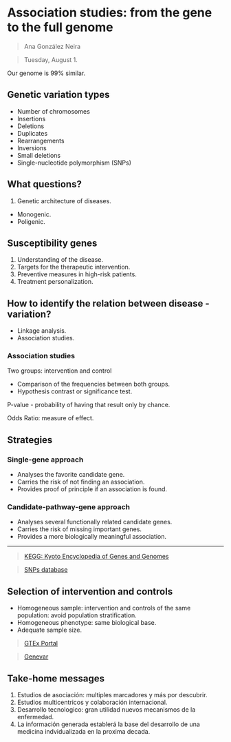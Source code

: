 # Association studies: from the gene to the full genome
> Ana González Neira

> Tuesday, August 1.

Our genome is 99% similar.

## Genetic variation types
- Number of chromosomes
- Insertions
- Deletions
- Duplicates
- Rearrangements
- Inversions
- Small deletions
- Single-nucleotide polymorphism (SNPs)

## What questions?
1. Genetic architecture of diseases.
  - Monogenic.
  - Poligenic.

## Susceptibility genes
1. Understanding of the disease.
2. Targets for the therapeutic intervention.
3. Preventive measures in high-risk patients.
4. Treatment personalization.

## How to identify the relation between disease - variation?
- Linkage analysis.
- Association studies.

### Association studies
Two groups: intervention and control

- Comparison of the frequencies between both groups.
- Hypothesis contrast or significance test.

P-value - probability of having that result only by chance.

Odds Ratio: measure of effect.

## Strategies
### Single-gene approach
- Analyses the favorite candidate gene.
- Carries the risk of not finding an association.
- Provides proof of principle if an association is found.

### Candidate-pathway-gene approach
- Analyses several functionally related candidate genes.
- Carries the risk of missing important genes.
- Provides a more biologically meaningful association.

----

> [KEGG: Kyoto Encyclopedia of Genes and Genomes](http://www.genome.jp/kegg/)

> [SNPs database](https://www.ncbi.nlm.nih.gov/snp)

## Selection of intervention and controls
- Homogeneous sample: intervention and controls of the same population: avoid population stratification.
- Homogeneous phenotype: same biological base.
- Adequate sample size.

> [GTEx Portal](https://www.gtexportal.org/home/)

> [Genevar](http://www.sanger.ac.uk/science/tools/genevar-gene-expression-variation-archive)

## Take-home messages

1. Estudios de asociación: multiples marcadores y más por descubrir.
2. Estudios multicentricos y colaboración internacional.
3. Desarrollo tecnologico: gran utilidad nuevos mecanismos de la enfermedad.
4. La información generada establerá la base del desarrollo de una medicina indvidualizada en la proxima decada.
